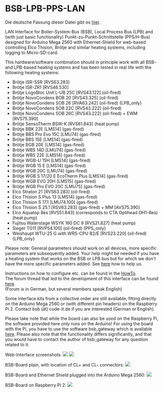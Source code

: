 # BSB-LPB-PPS-LAN

Die deutsche Fassung dieser Datei gibt es <A HREF="https://github.com/fredlcore/bsb_lan/blob/master/README_de.md">hier</A>.

LAN Interface for Boiler-System-Bus (BSB), Local Process Bus (LPB) and (with just basic functionality) Punkt-zu-Punkt-Schnittstelle (PPS/H-Bus) designed for Arduino Mega 2560 with Ethernet-Shield for web-based controlling Elco Thision, Brötje and similar heating systems, including logging to Micro-SD-card.

This hardware/software combination should in principle work with all BSB- and LPB-based heating systems and has been tested in real life with the following heating systems:

- Brötje ISR-SSR [RVS63.283]
- Brötje ISR-ZR1 [RVS46.530]
- Brötje LogoBloc Unit L-UB 25C [RVS43.122] (oil-fired)
- Brötje NovoCondens BOB 20 [RVS43.325] (oil-fired)
- Brötje NovoCondens SOB 26 [RVA63.242] (oil-fired) {LPB_only} 
- Brötje NovoCondens SOB 22C [RVS43.222] (oil-fired)
- Brötje NovoCondens SOB 26C [RVS43.222] (oil-fired) + EWM [RVS75.390]
- Brötje SensoTherm BSW-K [RVS61.843] (heat pump)
- Brötje BBK 22E [LMS14] (gas-fired)
- Brötje BBS Pro Evo 15C [LMU74] (gas-fired)
- Brötje BBS 15E [LMS14] (gas-fired)
- Brötje BGB 20E [LMS14] (gas-fired)
- Brötje WBS 14D [LMU74] (gas-fired)
- Brötje WBS 22E [LMS14] (gas-fired)
- Brötje WGB-U 15H [LMS14] (gas-fired)
- Brötje WGB 15 E [LMS14] (gas-fired)
- Brötje WGB 20C [LMU74] (gas-fired)
- Brötje WGB S 17/20 E EcoTherm Plus [LMS14] (gas-fired)
- Brötje WGB EVO 20H [LMS15] (gas-fired)
- Brötje WGB Pro EVO 20C [LMU75] (gas-fired)
- Elco Straton 21 [RVS63.283] (oil-fired)
- Elco Thision S Plus 13 [LMS14] (gas-fired)
- Elco Thision S 17.1 [LMU74.100] (gas-fired)
- Elco Thision S 25.1 [RSV63.283] (gas-fired) + MM [AVS75.390] 
- Elco Aquatop 8es [RVS51.843] (corresponds to CTA Optihead OH1-8es) (heat pump)
- Fujitsu Waterstage WSYK 160 DC 9 [RVS21.827] (heat pump)
- Sieger TG11 [RVP54.100] (oil-fired) {PPS_only}
- Weishaupt WTU-25 G with WRS-CPU B2/E [RVS23.220] (oil-fired) {LPB_only}


Please note: General parameters should work on all devices, more specific parameters are subsequently added. Your help might be needed if you have a heating system that works on the BSB or LPB bus but for which we don't have the more specific parameters added. See <A HREF="https://github.com/fredlcore/bsb_lan/blob/master/FAQ.md#my-heating-system-has-parameters-that-are-not-supported-in-the-software-yet-can-i-help-adding-these-parameters">here</A> how to help us.

Instructions on how to configure etc. can be found in the <A HREF="https://github.com/fredlcore/bsb_lan/blob/master/HOWTO.md">HowTo</A>.<BR>
The forum thread that led to the development of this interface can be found <A HREF="http://forum.fhem.de/index.php?topic=29762.new;topicseen#new">here</A>.<BR>
(Forum is in German, but several members speak English)

Some interface kits from a collective order are still available, fitting directly on the Arduino Mega 2560 or (with different pin headers) on the Raspberry Pi 2. Contact bsb (ät) code-it.de if you are interested (German or English).

Please take note that while the board can also be used on the Raspberry Pi, the software provided here only runs on the Arduino! For using the board with the Pi, you have to use the software bsb_gateway which is available <A HREF="https://github.com/loehnertj/bsbgateway">here</A>. Please also note that the functionality differs significantly, and that you would have to contact the author of bsb_gateway for any question related to it.

Web-Interface screenshots:
<img src="https://github.com/fredlcore/bsb_lan/blob/master/schematics/Web-Interface.png" size="50%">
<img src="https://github.com/fredlcore/bsb_lan/blob/master/schematics/Web-Interface2.png" size="50%">

BSB-Board plain, with location of CL+ and CL- connectors:
<img src="https://github.com/fredlcore/bsb_lan/blob/master/schematics/BSB-Board%20plain.jpg" size="50%">

BSB-Board and Ethernet Shield plugged into the Arduino Mega 2560:
<img src="https://github.com/fredlcore/bsb_lan/blob/master/schematics/BSB-Board%20on%20Arduino%20Mega%202560.jpg" size="50%">

BSB-Board on Raspberry Pi 2:
<img src="https://github.com/fredlcore/bsb_lan/blob/master/schematics/BSB-Board%20on%20Raspberry%20Pi%202.jpg" size="50%">
